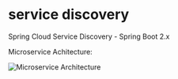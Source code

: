 # service discovery
Spring Cloud Service Discovery - Spring Boot 2.x

Microservice Achitecture:

![Microservice Architecture](https://user-images.githubusercontent.com/13574195/104824610-aa314500-586c-11eb-9106-d4aa313d5317.jpg?raw=true)
